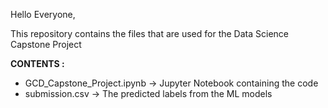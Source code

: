 
Hello Everyone,

This repository contains the files that are used for the Data Science Capstone Project


**CONTENTS :**

 - GCD_Capstone_Project.ipynb -> Jupyter Notebook containing the code
 - submission.csv -> The predicted labels from the ML models
